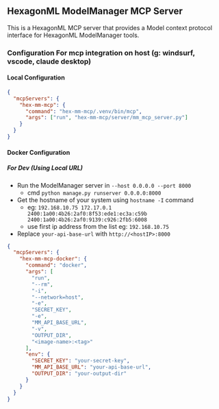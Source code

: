 ## HexagonML ModelManager MCP Server

This is a HexagonML MCP server that provides a Model context protocol interface for HexagonML ModelManager tools.

### Configuration For mcp integration on host (g: windsurf, vscode, claude desktop)

#### Local Configuration
```json
{
  "mcpServers": {
    "hex-mm-mcp": {
      "command": "hex-mm-mcp/.venv/bin/mcp",
      "args": ["run", "hex-mm-mcp/server/mm_mcp_server.py"]
    }
  }
}
```

#### Docker Configuration

##### For Dev (Using Local URL)
  - Run the ModelManager server in `--host 0.0.0.0 --port 8000`
    - cmd `python manage.py runserver 0.0.0.0:8000`
  - Get the hostname of your system using `hostname -I` command
    - eg: `192.168.10.75 172.17.0.1 2400:1a00:4b26:2af0:8f53:ede1:ec3a:c59b 2400:1a00:4b26:2af0:9139:c926:2fb5:6008`
    - use first ip address from the list eg: `192.168.10.75`
  - Replace `your-api-base-url` with `http://<hostIP>:8000`

```json
{
  "mcpServers": {
    "hex-mm-mcp-docker": {
      "command": "docker",
      "args": [
        "run",
        "--rm",
        "-i",
        "--network=host",
        "-e",
        "SECRET_KEY",
        "-e",
        "MM_API_BASE_URL",
        "-v",
        "OUTPUT_DIR",
        "<image-name>:<tag>"
      ],
      "env": {
        "SECRET_KEY": "your-secret-key",
        "MM_API_BASE_URL": "your-api-base-url",
        "OUTPUT_DIR": "your-output-dir"
      }
    }
  }
}
```